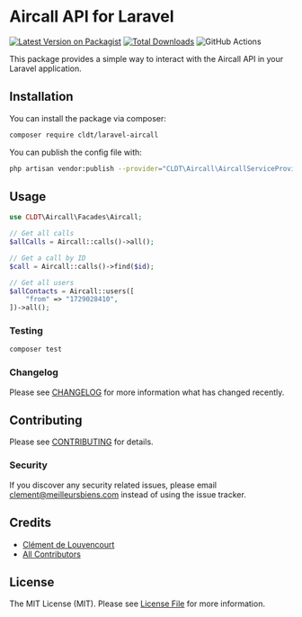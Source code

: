 # Aircall API for Laravel 

[![Latest Version on Packagist](https://img.shields.io/packagist/v/cdelouvencourt/laravel-aircall.svg?style=flat-square)](https://packagist.org/packages/cdelouvencourt/laravel-aircall)
[![Total Downloads](https://img.shields.io/packagist/dt/cdelouvencourt/laravel-aircall.svg?style=flat-square)](https://packagist.org/packages/cdelouvencourt/laravel-aircall)
![GitHub Actions](https://github.com/cdelouvencourt/laravel-aircall/actions/workflows/main.yml/badge.svg)

This package provides a simple way to interact with the Aircall API in your Laravel application.

## Installation

You can install the package via composer:

```bash
composer require cldt/laravel-aircall
```

You can publish the config file with:
```bash
php artisan vendor:publish --provider="CLDT\Aircall\AircallServiceProvider" --tag="config"
```

## Usage

```php
use CLDT\Aircall\Facades\Aircall;

// Get all calls
$allCalls = Aircall::calls()->all();

// Get a call by ID
$call = Aircall::calls()->find($id);

// Get all users 
$allContacts = Aircall::users([
    "from" => "1729028410",
])->all();

```

### Testing

```bash
composer test
```

### Changelog

Please see [CHANGELOG](CHANGELOG.md) for more information what has changed recently.

## Contributing

Please see [CONTRIBUTING](CONTRIBUTING.md) for details.

### Security

If you discover any security related issues, please email clement@meilleursbiens.com instead of using the issue tracker.

## Credits

-   [Clément de Louvencourt](https://github.com/cdelouvencourt)
-   [All Contributors](../../contributors)

## License

The MIT License (MIT). Please see [License File](LICENSE.md) for more information.